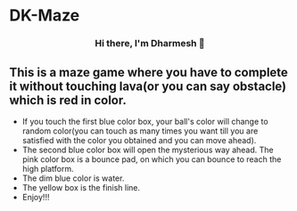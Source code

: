 # DK-Maze

<h3 align="center">
Hi there, I'm Dharmesh 👋
</h3>

<!-- This is a maze game where you have to complete it without touching lava(or you can say obstacle) which is red in color. If you touch the first blue color box, your ball's color will change to random color(you can touch as many times you want till you are satisfied with the color you obtained and you can move ahead). The second blue color box will open the mysterious way ahead. The pink color box is a bounce pad, on which you can bounce to reach the high platform. The yellow box is the finish line. -->
## This is a maze game where you have to complete it without touching lava(or you can say obstacle) which is red in color.
- If you touch the first blue color box, your ball's color will change to random color(you can touch as many times you want till you are satisfied with the color you obtained and you can move ahead).
- The second blue color box will open the mysterious way ahead. The pink color box is a bounce pad, on which you can bounce to reach the high platform.
- The dim blue color is water.
- The yellow box is the finish line.
- Enjoy!!!
